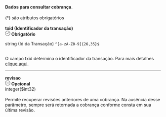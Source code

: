 #### Dados para consultar cobrança.
<div className="light">
(*) são atributos obrigatórios
</div>
</div>
<br/>

  <div className="atributo"> 
          <div className="col-77">
           <b>txid (Identificador da transação)</b>   
          </div>
          <div className="col-23">
           <div className="obrigatorio">
             <svg id="check-circle" xmlns="http://www.w3.org/2000/svg" width="16" height="16" viewBox="0 0 16 16">
  <path id="Caminho_19146" data-name="Caminho 19146" d="M127.946,200a8,8,0,1,0,8,8A7.936,7.936,0,0,0,127.946,200Zm0,15.2a7.2,7.2,0,0,1-5.09-12.29,7.131,7.131,0,0,1,5.09-2.11,7.2,7.2,0,0,1,0,14.4Z" transform="translate(-119.946 -200)" fill="#2f2f2f"/>
  <path id="Caminho_19147" data-name="Caminho 19147" d="M127.964,211.4l-2.4-2.4a.4.4,0,0,1,.564-.565l2.115,2.115,4.234-4.234a.4.4,0,1,1,.569.57l-4.518,4.514a.393.393,0,0,1-.564,0Z" transform="translate(-121.046 -201.241)" fill="#2f2f2f"/>
</svg> 
              <b>Obrigatório</b>   
            </div>
          </div>
  </div>                                      

<div className="light"> 

string (Id da Transação) ``^[a-zA-Z0-9]{26,35}$``
</div>
<br/>
O campo txid determina o identificador da transação. Para mais detalhes <a href="https://dev.gerencianet.com.br/docs/api-pix-glossario">clique aqui</a>.


****
  <div className="atributo"> 
          <div className="col-80">
           <b>revisao</b>   
          </div>
          <div className="col-20">
           <div className="opcional">
            <svg id="minus-circle" xmlns="http://www.w3.org/2000/svg" width="16" height="16" viewBox="0 0 16 16">
  <path id="Caminho_19359" data-name="Caminho 19359" d="M728,200a8,8,0,1,0,8,8A8.009,8.009,0,0,0,728,200Zm0,15.2a7.2,7.2,0,1,1,7.2-7.2A7.208,7.208,0,0,1,728,215.2Z" transform="translate(-720 -200)" fill="#2f2f2f"/>
  <path id="Caminho_19360" data-name="Caminho 19360" d="M732.541,209.5H725.5a.4.4,0,1,0,0,.8h7.043a.4.4,0,0,0,0-.8Z" transform="translate(-721.02 -201.9)" fill="#2f2f2f"/>
</svg> 
              <b>Opcional</b>   
            </div>
            </div>
          </div>
  </div>                                               

<div className="light"> 
integer($int32)
</div>
<br/>
Permite recuperar revisões anteriores de uma cobrança. Na ausência desse parâmetro, sempre será retornada a cobrança conforme consta em sua última revisão.


</div>
 

